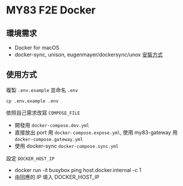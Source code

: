 # MY83 F2E Docker

## 環境需求
- Docker for macOS
- docker-sync, unison, eugenmayer/dockersync/unox [安裝方式](https://docker-sync.readthedocs.io/en/latest/getting-started/installation.html)

## 使用方式
複製 `.env.example` 並命名 `.env`
```
cp .env.example .env
```

依照自己需求改寫 `COMPOSE_FILE`
- 開發用 `docker-compose.dev.yml`
- 直接放出 port 用 `docker-compose.expose.yml`, 使用 my83-gateway 用 `docker-compose.gateway.yml`
- 使用 docker-sync `docker-compose.sync.yml`

設定 `DOCKER_HOST_IP`
- docker run -it busybox ping host.docker.internal -c 1
- 由回應的 IP 填入 DOCKER_HOST_IP